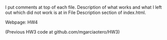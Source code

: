 

I put comments at top of each file. 
Description of what works and what I left out which did not work
is at in File Description section of index.html.

Webpage: HW4

(Previous HW3 code at github.com/mgarciaotero/HW3)
